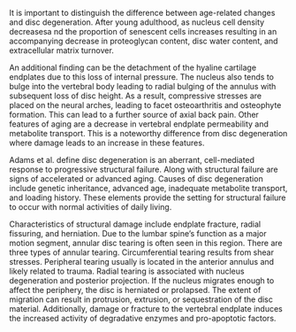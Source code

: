 It is important to distinguish the difference between age-related changes and disc degeneration. After young adulthood, as nucleus cell density decreasesa nd the proportion of senescent cells increases resulting in an accompanying decrease in proteoglycan content, disc water content, and extracellular matrix turnover.

An additional finding can be the detachment of the hyaline cartilage endplates due to this loss of internal pressure. The nucleus also tends to bulge into the vertebral body leading to radial bulging of the annulus with subsequent loss of disc height. As a result, compressive stresses are placed on the neural arches, leading to facet osteoarthritis and osteophyte formation. This can lead to a further source of axial back pain. Other features of aging are a decrease in vertebral endplate permeability and metabolite transport. This is a noteworthy difference from disc degeneration where damage leads to an increase in these features.

Adams et al. define disc degeneration is an aberrant, cell-mediated response to progressive structural failure. Along with structural failure are signs of accelerated or advanced aging. Causes of disc degeneration include genetic inheritance, advanced age, inadequate metabolite transport, and loading history. These elements provide the setting for structural failure to occur with normal activities of daily living.

Characteristics of structural damage include endplate fracture, radial fissuring, and herniation. Due to the lumbar spine’s function as a major motion segment, annular disc tearing is often seen in this region. There are three types of annular tearing. Circumferential tearing results from shear stresses. Peripheral tearing usually is located in the anterior annulus and likely related to trauma. Radial tearing is associated with nucleus degeneration and posterior projection. If the nucleus migrates enough to affect the periphery, the disc is herniated or prolapsed. The extent of migration can result in protrusion, extrusion, or sequestration of the disc material. Additionally, damage or fracture to the vertebral endplate induces the increased activity of degradative enzymes and pro-apoptotic factors.